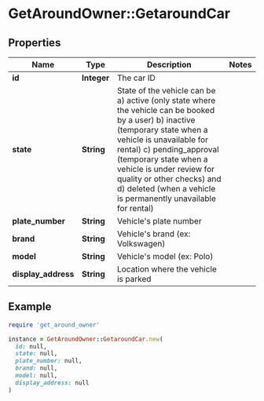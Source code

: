 # GetAroundOwner::GetaroundCar

## Properties

| Name | Type | Description | Notes |
| ---- | ---- | ----------- | ----- |
| **id** | **Integer** | The car ID |  |
| **state** | **String** | State of the vehicle can be a) active (only state where the vehicle can be booked by a user) b) inactive (temporary state when a vehicle is unavailable for rental) c) pending_approval (temporary state when a vehicle is under review for quality or other checks) and d) deleted (when a vehicle is permanently unavailable for rental) |  |
| **plate_number** | **String** | Vehicle&#39;s plate number |  |
| **brand** | **String** | Vehicle&#39;s brand (ex: Volkswagen) |  |
| **model** | **String** | Vehicle&#39;s model (ex: Polo) |  |
| **display_address** | **String** | Location where the vehicle is parked |  |

## Example

```ruby
require 'get_around_owner'

instance = GetAroundOwner::GetaroundCar.new(
  id: null,
  state: null,
  plate_number: null,
  brand: null,
  model: null,
  display_address: null
)
```

